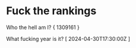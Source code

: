 # Fuck the rankings

Who the hell am I?
{ 1309161 }

What fucking year is it?
[ 2024-04-30T17:30:00Z ]
